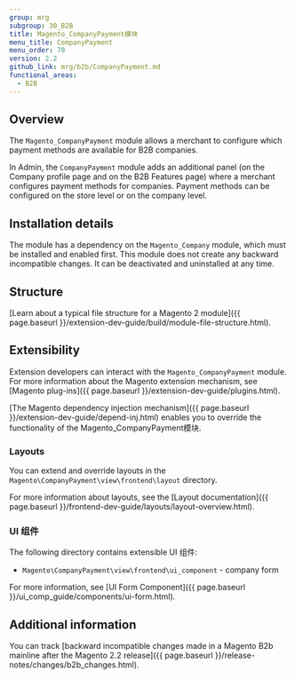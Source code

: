 ```yaml
---
group: mrg
subgroup: 30_B2B
title: Magento_CompanyPayment模块
menu_title: CompanyPayment
menu_order: 70
version: 2.2
github_link: mrg/b2b/CompanyPayment.md
functional_areas:
  - B2B
---
```


## Overview

The `Magento_CompanyPayment` module allows a merchant to configure which payment methods are available for B2B companies.

In Admin, the `CompanyPayment` module adds an additional panel (on the Company profile page and on the B2B Features page) where a merchant configures payment methods for companies. Payment methods can be configured on the store level or on the company level.

## Installation details

The module has a dependency on the `Magento_Company` module, which must be installed and enabled first. This module does not create any backward incompatible changes. It can be deactivated and uninstalled at any time.

## Structure

[Learn about a typical file structure for a Magento 2 module]({{ page.baseurl }}/extension-dev-guide/build/module-file-structure.html).

## Extensibility

Extension developers can interact with the `Magento_CompanyPayment` module. For more information about the Magento extension mechanism, see [Magento plug-ins]({{ page.baseurl }}/extension-dev-guide/plugins.html).

[The Magento dependency injection mechanism]({{ page.baseurl }}/extension-dev-guide/depend-inj.html) enables you to override the functionality of the Magento_CompanyPayment模块.

### Layouts

You can extend and override layouts in the `Magento\CompanyPayment\view\frontend\layout` directory.

For more information about layouts, see the [Layout documentation]({{ page.baseurl }}/frontend-dev-guide/layouts/layout-overview.html).

### UI 组件

The following directory contains extensible UI 组件:

* `Magento\CompanyPayment\view\frontend\ui_component` - company form

For more information, see [UI Form Component]({{ page.baseurl }}/ui_comp_guide/components/ui-form.html).

## Additional information

You can track [backward incompatible changes made in a Magento B2b mainline after the Magento 2.2 release]({{ page.baseurl }}/release-notes/changes/b2b_changes.html).

